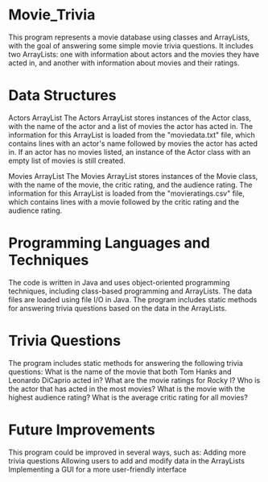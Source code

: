 # Movie_Trivia
This program represents a movie database using classes and ArrayLists, with the goal of answering some simple movie trivia questions. It includes two ArrayLists: one with information about actors and the movies they have acted in, and another with information about movies and their ratings.

# Data Structures
Actors ArrayList
The Actors ArrayList stores instances of the Actor class, with the name of the actor and a list of movies the actor has acted in. The information for this ArrayList is loaded from the "moviedata.txt" file, which contains lines with an actor's name followed by movies the actor has acted in. If an actor has no movies listed, an instance of the Actor class with an empty list of movies is still created.

Movies ArrayList
The Movies ArrayList stores instances of the Movie class, with the name of the movie, the critic rating, and the audience rating. The information for this ArrayList is loaded from the "movieratings.csv" file, which contains lines with a movie followed by the critic rating and the audience rating.

# Programming Languages and Techniques
The code is written in Java and uses object-oriented programming techniques, including class-based programming and ArrayLists. The data files are loaded using file I/O in Java. The program includes static methods for answering trivia questions based on the data in the ArrayLists.

# Trivia Questions
The program includes static methods for answering the following trivia questions:
What is the name of the movie that both Tom Hanks and Leonardo DiCaprio acted in?
What are the movie ratings for Rocky I?
Who is the actor that has acted in the most movies?
What is the movie with the highest audience rating?
What is the average critic rating for all movies?

# Future Improvements
This program could be improved in several ways, such as:
Adding more trivia questions
Allowing users to add and modify data in the ArrayLists
Implementing a GUI for a more user-friendly interface


